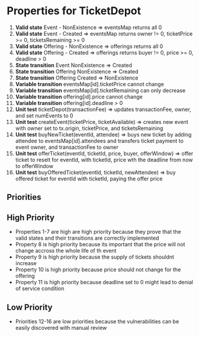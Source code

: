 # Properties for TicketDepot

1. **Valid state** Event - NonExistence => eventsMap returns all 0
2. **Valid state** Event - Created => eventsMap returns owner != 0, ticketPrice >= 0, ticketsRemaining >= 0
3. **Valid state** Offering - NonExistence => offerings returns all 0
4. **Valid state** Offering - Created => offerings returns buyer != 0, price >= 0, deadline > 0
5. **State transition** Event NonExistence => Created
6. **State transition** Offering NonExistence => Created
7. **State transition** Offering Created => NonExistence
8. **Variable transition** eventsMap[id].ticketPrice cannot change
9. **Variable transition** eventsMap[id].ticketRemaining can only decrease
10. **Variable transition** offering[id].price cannot change
11. **Variable transition** offering[id].deadline > 0
12. **Unit test** ticketDepot(transactionFee) => updates transactionFee, owner, and set numEvents to 0
13. **Unit test** createEvent(ticketPrice, ticketAvailable) => creates new event with owner set to tx.origin, ticketPrice, and ticketsRemaining
14. **Unit test** buyNewTicket(eventId, attendee) => buys new ticket by adding attendee to eventsMap[id].attendees and transfers ticket payment to event owner, and transactionFee to owner 
15. **Unit test** offerTicket(eventId, ticketId, price, buyer, offerWindow) => offer ticket to reselt for eventId, with ticketId, price wth the deadline from now to offerWindow
16. **Unit test** buyOfferedTicket(eventId, ticketId, newAttendee) => buy offered ticket for eventId with ticketId, paying the offer price

## Priorities

## High Priority
* Properties 1-7 are high are high priority because they prove that the valid states and their transitions are correctly implemented
* Property 8 is high priority because its important that the price will not change accross the whole life of th event
* Property 9 is high priority because the supply of tickets shouldnt increase
* Property 10 is high priority because price should not change for the offering
* Property 11 is high priority because deadline set to 0 might lead to denial of service condition

## Low Priority
* Priorities 12-16 are low priorities because the vulnerabilities can be easily discovered with manual review

